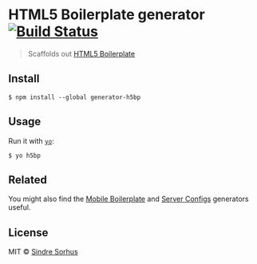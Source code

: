 # HTML5 Boilerplate generator [![Build Status](https://travis-ci.org/h5bp/generator-h5bp.png?branch=master)](http://travis-ci.org/h5bp/generator-h5bp)

> Scaffolds out [HTML5 Boilerplate](http://html5boilerplate.com)


## Install

```
$ npm install --global generator-h5bp
```


## Usage

Run it with [`yo`](https://github.com/yeoman/yo):

```
$ yo h5bp
```


## Related

You might also find the [Mobile Boilerplate](https://github.com/h5bp/generator-mobile-boilerplate) and [Server Configs](https://github.com/h5bp/generator-server-configs) generators useful.


## License

MIT © [Sindre Sorhus](http://sindresorhus.com)
